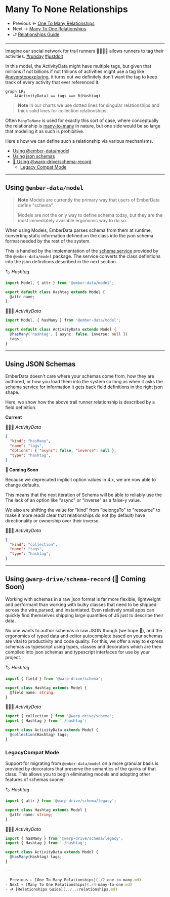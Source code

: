 # Many To None Relationships

- Previous ← [One To Many Relationships](./2-one-to-many.md)
- Next → [Many To One Relationships](./4-many-to-one.md)
- ⮐ [Relationships Guide](../../relationships.md)

---

Imagine our social network for trail runners 🏃🏃🏾‍♀️ allows runners to tag their activities. [#runday](https://www.instagram.com/explore/tags/runday/?hl=en) [#justdoit](https://www.instagram.com/explore/tags/justdoit/?hl=en)

In this model, the ActivityData might have multiple tags, but given that millions if not billions if not trillions of activities might use a tag like [#neverstopexploring](https://www.instagram.com/explore/tags/neverstopexploring/?hl=en), it turns out we definitely don't want the tag to keep track of every activity that ever referenced it.

```mermaid
graph LR;
    A(ActivityData) == tags ==> B(Hashtag)
```

> **Note** In our charts we use dotted lines for singular relationships and thick solid lines for collection relationships.

Often `ManyToNone` is used for exactly this sort of case, where conceptually the relationship is [many-to-many](./5-many-to-many.md) in nature, but one side would be so large that modeling it as such is prohibitive.

Here's how we can define such a relationship via various mechanisms.

- [Using @ember-data/model](#using-ember-datamodel)
- [Using json schemas](#using-json-schemas)
- [🚧 Using @warp-drive/schema-record](#using-warp-driveschema-record-🚧-coming-soon)
  - [Legacy Compat Mode](#legacycompat-mode)

---

## Using `@ember-data/model`

> **Note** Models are currently the primary way that users of EmberData define "schema".
>
> Models are not the only way to define schema today, but they
> are the most immediately available ergonomic way to do so.

When using Models, EmberData parses schema from them at runtime,
converting static information defined on the class into the json
schema format needed by the rest of the system.

This is handled by the implementation of the [schema service](https://api.emberjs.com/ember-data/release/classes/SchemaService) provided
by the `@ember-data/model` package. The service converts the class
definitions into the json definitions described in the next section.

🏷️ *Hashtag*

```ts
import Model, { attr } from '@ember-data/model';

export default class Hashtag extends Model {
  @attr name;
}
```

🏃🏾‍♀️ *ActivityData*

```ts
import Model, { hasMany } from '@ember-data/model';

export default class ActivityData extends Model {
  @hasMany('hashtag', { async: false, inverse: null })
  tags;
}
```

---

## Using JSON Schemas

EmberData doesn't care where your schemas come from, how they are authored,
or how you load them into the system so long as when it asks the [schema service](https://api.emberjs.com/ember-data/release/classes/SchemaService)
for information it gets back field definitions in the right json shape.

Here, we show how the above trail runner relationship is described by a field definition.

**Current**

🏃🏾‍♀️ *ActivityData*

```json
{
  "kind": "hasMany",
  "name": "tags",
  "options": { "async": false, "inverse": null },
  "type": "hashtag",
}
```

**🚧 Coming Soon**

Because we deprecated implicit option values in 4.x, we are now able to change defaults.

This means that the next iteration of Schema will be able to reliably use
the The lack of an option like "async" or "inverse" as a false-y value.

We also are shifting the value for "kind" from "belongsTo" to "resource"
to make it more readil clear that relationships do not (by default) have
directionality or ownership over their inverse.

🏃🏾‍♀️ *ActivityData*

```json
{
  "kind": "collection",
  "name": "tags",
  "type": "hashtag",
}
```

---

## Using `@warp-drive/schema-record` (🚧 Coming Soon)

Working with schemas in a raw json format is far more flexible, lightweight and
performant than working with bulky classes that need to be shipped across the wire,parsed, and instantiated. Even relatively small apps can quickly find themselves shipping large quantities of JS just to describe their data.

No one wants to author schemas in raw JSON though (we hope 😬), and the ergonomics of typed data and editor autocomplete based on your schemas are vital to productivity and
code quality. For this, we offer a way to express schemas as typescript using types, classes and decorators which are then compiled into json schemas and typescript interfaces for use by your project.

🏷️ *Hashtag*

```ts
import { field } from '@warp-drive/schema';

export class Hashtag extends Model {
  @field name: string;
}
```

🏃🏾‍♀️ *ActivityData*

```ts
import { collection } from '@warp-drive/schema';
import { Hashtag } from './hashtag';

export class ActivityData extends Model {
  @collection(Hashtag) tags;
}
```

### LegacyCompat Mode

Support for migrating from `@ember-data/model` on a more granular basis is provided by decorators that preserve the semantics of the quirks of that class. This allows you to begin eliminating models
and adopting other features of schemas sooner.

🏷️ *Hashtag*

```ts
import { attr } from '@warp-drive/schema/legacy';

export class Hashtag extends Model {
  @attr name: string;
}
```

🏃🏾‍♀️ *ActivityData*

```ts
import { hasMany } from '@warp-drive/schema/legacy';
import { Hashtag } from './hashtag';

export class ActivityData extends Model {
  @hasMany(Hashtag) tags;
}

---

- Previous ← [One To Many Relationships](./2-one-to-many.md)
- Next → [Many To One Relationships](./4-many-to-one.md)
- ⮐ [Relationships Guide](../../relationships.md)
